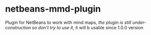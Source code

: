 # netbeans-mmd-plugin
Plugin for NetBeans to work with mind maps, _the plugin is still under-construction so don't try to use it_, it will b usable since 1.0.0 version

